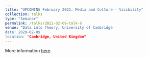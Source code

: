 ```yaml
---
title: "UPCOMING February 2021: Media and Culture - Visibility"
collection: talks
type: "Seminar"
permalink: /talks/2021-02-09-talk-6
venue: "Data into Theory, University of Cambridge
date: 2020-02-09
location: "Cambridge, United Kingdom"
---
```



More information [here](https://www.sociology.cam.ac.uk/data-theory).